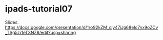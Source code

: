 # ipads-tutorial07

Slides: https://docs.google.com/presentation/d/1ro92kZM_cjy47iJg68elo7vx9oZCv_TSg5zr1eT3NZ8/edit?usp=sharing

